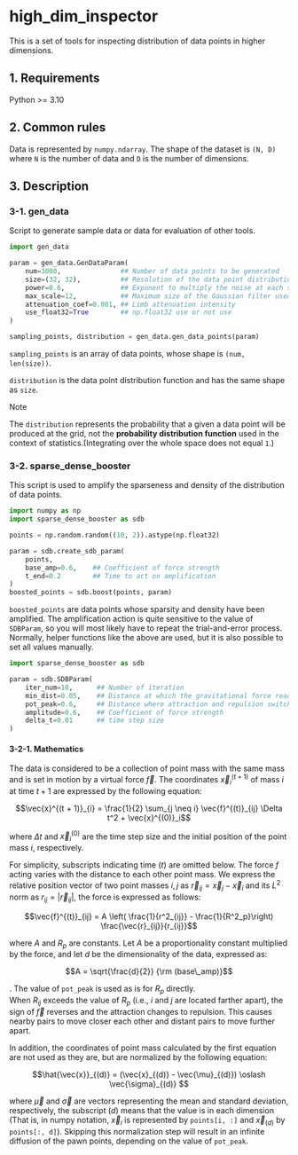 # high_dim_inspector
This is a set of tools for inspecting distribution of data points in higher dimensions.

## 1. Requirements
Python >= 3.10

## 2. Common rules
Data is represented by `numpy.ndarray`.
The shape of the dataset is `(N, D)` where `N` is the number of data and `D` is the number of dimensions.

## 3. Description
### 3-1. gen_data
Script to generate sample data or data for evaluation of other tools.

```python
import gen_data

param = gen_data.GenDataParam(
    num=3000,               ## Number of data points to be generated
    size=(32, 32),          ## Resolution of the data point distribution function used to generate the data
    power=0.6,              ## Exponent to multiply the noise at each scale used to generate the data point distribution function
    max_scale=12,           ## Maximum size of the Gaussian filter used to generate the data point distribution function
    attenuation_coef=0.001, ## Limb attenuation intensity
    use_float32=True        ## np.float32 use or not use
)

sampling_points, distribution = gen_data.gen_data_points(param)
```

`sampling_points` is an array of data points, whose shape is `(num, len(size))`.

`distribution` is the data point distribution function and has the same shape as `size`.
> [!NOTE]
> The `distribution` represents the probability that a given a data point will be produced at the grid,
> not the **probability distribution function** used in the context of statistics.(Integrating over the whole space does not equal `1`.)

### 3-2. sparse_dense_booster
This script is used to amplify the sparseness and density of the distribution of data points.

```python
import numpy as np
import sparse_dense_booster as sdb

points = np.random.random((10, 2)).astype(np.float32)

param = sdb.create_sdb_param(
    points,
    base_amp=0.6,    ## Coefficient of force strength
    t_end=0.2        ## Time to act on amplification
)
boosted_points = sdb.boost(points, param)
```

`boosted_points` are data points whose sparsity and density have been amplified.
The amplification action is quite sensitive to the value of `SDBParam`, so you will most likely have to repeat the trial-and-error process.
Normally, helper functions like the above are used, but it is also possible to set all values manually.

```python
import sparse_dense_booster as sdb

param = sdb.SDBParam(
    iter_num=10,      ## Number of iteration
    min_dist=0.05,    ## Distance at which the gravitational force reaches its maximum value
    pot_peak=0.6,     ## Distance where attraction and repulsion switch
    amplitude=0.6,    ## Coefficient of force strength
    delta_t=0.01      ## time step size
)
```

#### 3-2-1. Mathematics
The data is considered to be a collection of point mass with the same mass and is set in motion by a virtual force $\vec{f}$.
The coordinates $\vec{x}^{(t + 1)}_{i}$ of mass $i$ at time $t+1$ are expressed by the following equation:

```math
\vec{x}^{(t + 1)}_{i} = \frac{1}{2} \sum_{j \neq i} \vec{f}^{(t)}_{ij} \Delta t^2 + \vec{x}^{(0)}_i
```

where $\Delta t$ and $\vec{x}^{(0)}_i$ are the time step size and the initial position of the point mass $i$, respectively.

For simplicity, subscripts indicating time $(t)$ are omitted below. 
The force $f$ acting varies with the distance to each other point mass.
We express the relative position vector of two point masses $i, j$ as $\vec{r} _{ij} = \vec{x} _{j} - \vec{x} _{i}$ and its $L^2$ norm as $r _{ij} = |\vec{r} _{ij}|$,
the force is expressed as follows:

```math
\vec{f}^{(t)}_{ij} = A \left( \frac{1}{r^2_{ij}} - \frac{1}{R^2_p}\right) \frac{\vec{r}_{ij}}{r_{ij}}
```

where $A$ and $R_p$ are constants. Let $A$ be a proportionality constant multiplied by the force, 
and let $d$ be the dimensionality of the data, expressed as:

```math
A = \sqrt{\frac{d}{2}} {\rm (base\_amp)}
```
.
The value of `pot_peak` is used as is for $R_p$ directly.  
When $R_{ij}$ exceeds the value of $R_p$ (i.e., $i$ and $j$ are located farther apart),
the sign of $\vec{f}$ reverses and the attraction changes to repulsion.
This causes nearby pairs to move closer each other and distant pairs to move further apart.

In addition, the coordinates of point mass calculated by the first equation are not used as they are, but are normalized by the following equation: 

```math
\hat{\vec{x}}_{(d)} = (\vec{x}_{(d)} - \vec{\mu}_{(d)}) \oslash \vec{\sigma}_{(d)}  
```

where $\vec{\mu}$ and $\vec{\sigma}$ are vectors representing the mean and standard deviation, respectively, 
the subscript $(d)$ means that the value is in each dimension 
(That is, in numpy notation, $\vec{x}_ {i}$ is represented by `points[i, :]` and $\vec{x} _{(d)}$ by `points[:, d]`).
Skipping this normalization step will result in an infinite diffusion of the pawn points, depending on the value of `pot_peak`.
